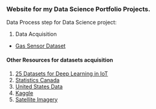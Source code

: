 ### Website for my Data Science Portfolio Projects. 

Data Process step for Data Science project:
1. Data Acquisition
- [Gas Sensor Dataset](https://archive.ics.uci.edu/ml/datasets/Gas+Sensor+Array+Drift+Dataset)



#### Other Resources for datasets acquisition
1. [25 Datasets for Deep Learning in IoT](https://hub.packtpub.com/25-datasets-deep-learning-iot/)
2. [Statistics Canada](https://www150.statcan.gc.ca/n1/en/type/data?MM=1)
3. [United States Data](https://catalog.data.gov/dataset)
4. [Kaggle](https://www.kaggle.com/datasets)
5. [Satellite Imagery](https://spatialreserves-wordpress-com.cdn.ampproject.org/c/s/spatialreserves.wordpress.com/2020/04/19/top-7-satellite-imagery-sources/amp/)
